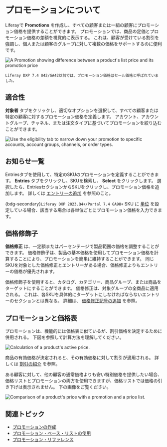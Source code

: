 # プロモーションについて

Liferayで **Promotions** を作成し、すべての顧客または一組の顧客にプロモーション価格を提供することができます。 プロモーションでは、商品の定価とプロモーション価格の差額を視覚的に表示する。 これは、顧客が受けている割引を強調し、個人または顧客のグループに対して複数の価格をサポートするのに便利です。

![A Promotion showing difference between a product's list price and its promotion price](./introduction-to-promotions/images/01.png)

```{note}
Liferay DXP 7.4 U42/GA42以前では、プロモーション価格はセール価格と呼ばれていました。
```

## 適合性

**対象者** タブをクリックし、適切なオプションを選択して、すべての顧客または特定の顧客に対するプロモーション価格を定義します。 アカウント、アカウントグループ、チャネル、または注文タイプに基づいてプロモーションを絞り込むことができます。

![Use the eligibility tab to narrow down your promotion to specific accounts, account groups, channels, or order types.](./introduction-to-promotions/images/02.png)

## お知らせ一覧

Entriesタブを使用して、特定のSKUのプロモーションを定義することができます。 **Entries** タブをクリックし、SKUを検索し、 **Select** をクリックします。 選択したら、EntriesセクションからSKUをクリックし、プロモーション価格を追加します。 詳しくは [エントリーの追加](./using-the-promotion-base-list.md#adding-entries) を参照のこと。

{bdg-secondary}`Liferay DXP 2023.Q4+/Portal 7.4 GA98+` SKU に [単位](../../product-management/creating-and-managing-products/products/units-of-measure.md) を設定している場合、該当する場合は各単位ごとにプロモーション価格を入力できます。

## 価格修飾子

**価格修正** は、一定額またはパーセンテージで製品範囲の価格を調整することができます。 価格修飾子は、製品の基本価格を使用してプロモーション価格を計算することにより、プロモーションを簡単に維持することができます。 同じSKUを対象とした価格修正とエントリーがある場合、価格修正よりもエントリーの価格が優先されます。

価格修飾子を使用すると、カタログ、カテゴリー、商品グループ、または商品をターゲットにすることができます。 価格修正は、対象グループの全商品に適用される。 これは、各SKUを具体的にターゲットにしなければならないエントリーのセクションとは異なる。 詳細は、 [価格修正記号の追加](./creating-a-promotion.md#adding-a-price-modifier) を参照。

## プロモーションと価格表

プロモーションは、機能的には価格表に似ているが、割引価格を決定するために併用される。 下図を参照して計算方法を理解してください。

![Calculation of a product's active price.](./introduction-to-promotions/images/03.png)

商品の有効価格が決定されると、その有効価格に対して割引が適用される。 詳しくは [割引の紹介](./introduction-to-discounts.md) を参照。

ある顧客に対して、他の顧客の通常価格よりも安い特別価格を提供したい場合、価格リストとプロモーションの両方を使用できますが、価格リストでは価格の引き下げは表示されません。 下の画像をご覧ください。

![Comparison of a product's price with a promotion and a price list.](./introduction-to-promotions/images/04.png)

## 関連トピック

* [プロモーションの作成](./creating-a-promotion.md)
* [プロモーション・ベース・リストの使用](./using-the-promotion-base-list.md)
* [プロモーション・リファレンス](./promotions-reference.md)
